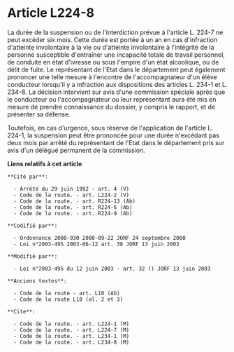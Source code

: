 # Article L224-8

La durée de la suspension ou de l'interdiction prévue à l'article L. 224-7 ne peut excéder six mois. Cette durée est portée à
un an en cas d'infraction d'atteinte involontaire à la vie ou d'atteinte involontaire à l'intégrité de la personne
susceptible d'entraîner une incapacité totale de travail personnel, de conduite en état d'ivresse ou sous l'empire d'un état
alcoolique, ou de délit de fuite. Le représentant de l'Etat dans le département peut également prononcer une telle mesure à
l'encontre de l'accompagnateur d'un élève conducteur lorsqu'il y a infraction aux dispositions des articles L. 234-1 et L.
234-8. La décision intervient sur avis d'une commission spéciale après que le conducteur ou l'accompagnateur ou leur
représentant aura été mis en mesure de prendre connaissance du dossier, y compris le rapport, et de présenter sa défense.

Toutefois, en cas d'urgence, sous réserve de l'application de l'article L. 224-1, la suspension peut être prononcée pour une
durée n'excédant pas deux mois par arrêté du représentant de l'Etat dans le département pris sur avis d'un délégué permanent
de la commission.

**Liens relatifs à cet article**

	**Cité par**:

	  - Arrêté du 29 juin 1992 - art. 4 (V)
	  - Code de la route. - art. L224-2 (V)
	  - Code de la route. - art. R224-13 (Ab)
	  - Code de la route. - art. R224-6 (Ab)
	  - Code de la route. - art. R224-9 (Ab)

	**Codifié par**:

	  - Ordonnance 2000-930 2000-09-22 JORF 24 septembre 2000
	  - Loi n°2003-495 2003-06-12 art. 38 JORF 13 juin 2003

	**Modifié par**:

	  - Loi n°2003-495 du 12 juin 2003 - art. 32 () JORF 13 juin 2003

	**Anciens textes**:

	  - Code de la route - art. L18 (Ab)
	  - Code de la route L18 (al. 2 et 3)

	**Cite**:

	  - Code de la route. - art. L224-1 (M)
	  - Code de la route. - art. L224-7 (M)
	  - Code de la route. - art. L234-1 (M)
	  - Code de la route. - art. L234-8 (M)
